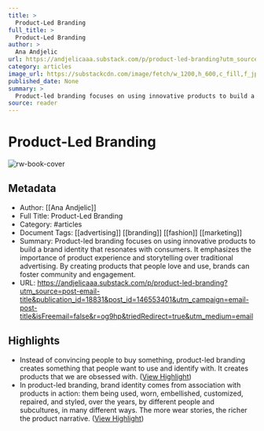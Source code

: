 ```yaml
---
title: >
  Product-Led Branding
full_title: >
  Product-Led Branding
author: >
  Ana Andjelic
url: https://andjelicaaa.substack.com/p/product-led-branding?utm_source=post-email-title&publication_id=18831&post_id=146553401&utm_campaign=email-post-title&isFreemail=false&r=og9hp&triedRedirect=true&utm_medium=email
category: articles
image_url: https://substackcdn.com/image/fetch/w_1200,h_600,c_fill,f_jpg,q_auto:good,fl_progressive:steep,g_auto/https%3A%2F%2Fsubstack-post-media.s3.amazonaws.com%2Fpublic%2Fimages%2Fb9b25ff3-130f-47c8-9093-8233472018b1_810x1090.png
published_date: None
summary: >
  Product-led branding focuses on using innovative products to build a brand identity that resonates with consumers. It emphasizes the importance of product experience and storytelling over traditional advertising. By creating products that people love and use, brands can foster community and engagement.
source: reader
---
```

# Product-Led Branding

![rw-book-cover](https://substackcdn.com/image/fetch/w_1200,h_600,c_fill,f_jpg,q_auto:good,fl_progressive:steep,g_auto/https%3A%2F%2Fsubstack-post-media.s3.amazonaws.com%2Fpublic%2Fimages%2Fb9b25ff3-130f-47c8-9093-8233472018b1_810x1090.png)

## Metadata
- Author: [[Ana Andjelic]]
- Full Title: Product-Led Branding
- Category: #articles
- Document Tags: [[advertising]] [[branding]] [[fashion]] [[marketing]] 
- Summary: Product-led branding focuses on using innovative products to build a brand identity that resonates with consumers. It emphasizes the importance of product experience and storytelling over traditional advertising. By creating products that people love and use, brands can foster community and engagement.
- URL: https://andjelicaaa.substack.com/p/product-led-branding?utm_source=post-email-title&publication_id=18831&post_id=146553401&utm_campaign=email-post-title&isFreemail=false&r=og9hp&triedRedirect=true&utm_medium=email

## Highlights
- Instead of convincing people to buy something, product-led branding creates something that people want to use and identify with. It creates products that we are obsessed with. ([View Highlight](https://read.readwise.io/read/01jd4fd6parmrvddetsnyvvw9x))
- In product-led branding, brand identity comes from association with products in action: them being used, worn, embellished, customized, repaired, and styled, over the years, by different people and subcultures, in many different ways. The more wear stories, the richer the product narrative. ([View Highlight](https://read.readwise.io/read/01jd4fdpx342nk274mpfzsc6bk))



